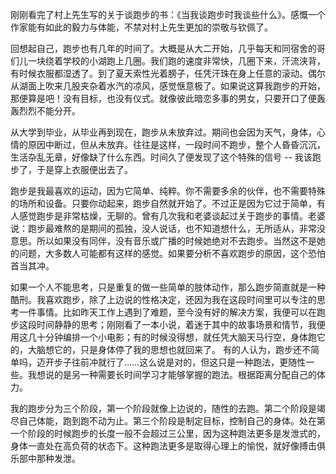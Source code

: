 ﻿刚刚看完了村上先生写的关于谈跑步的书：《当我谈跑步时我谈些什么》。感慨一个作家能有如此的毅力与体能，不禁对村上先生更加的崇敬与钦佩了。

回想起自己，跑步也有几年的时间了。大概是从大二开始，几乎每天和同宿舍的哥们儿一块绕着学校的小湖跑上几圈。我们跑的速度非常快，几圈下来，汗流浃背，有时候衣服都湿透了。到了夏天索性光着膀子，任凭汗珠在身上任意的滚动。偶尔从湖面上吹来几股夹杂着水汽的凉风，感觉惬意极了。如果说这算我跑步的开始，那便算是吧！没有目标，也没有仪式。就像彼此暗恋多事的男女，只要开口了便轰轰烈烈不能分开。

从大学到毕业，从毕业再到现在，跑步从未放弃过。期间也会因为天气，身体，心情的原因中断过，但从未放弃。往往是这样，一段时间不跑步，整个人昏昏沉沉，生活杂乱无章，好像缺了什么东西。时间久了便发现了这个特殊的信号 -- 我该跑步了，于是穿上衣服便出去了。

跑步是我最喜欢的运动，因为它简单、纯粹。你不需要多余的伙伴，也不需要特殊的场所和设备。只要你动起来，跑步自然就开始了。不过正是因为它过于简单，有人感觉跑步是非常枯燥，无聊的。曾有几次我和老婆谈起过关于跑步的事情。老婆说：跑步最难熬的是期间的孤独，没人说话，也不知道想什么，无所适从，非常没意思。所以如果没有同伴，没有音乐或广播的时候她绝对不去跑步。当然这不是她的问题，大多数人可能都有这样的感觉。如果要分析不喜欢跑步的原因，这个恐怕首当其冲。



如果一个人不能思考，只是重复的做一些简单的肢体动作，那么跑步简直就是一种酷刑。我喜欢跑步，除了上边说的性格决定，还因为我在这段时间里可以专注的思考一件事情。比如昨天工作上遇到了难题，至今没有好的解决方案，我便可以在跑步这段时间静静的思考；刚刚看了一本小说，着迷于其中的故事场景和情节，我便用这几十分钟编排一个小电影；有的时候没得想，就任凭大脑天马行空，身体跑它的，大脑想它的，只是身体停了我的思想也就回来了。
有的人认为，跑步还不简单吗，迈开步子往前冲就行了……这么说是对的，但这只是一种跑法，更随性一些。我想说的是另一种需要长时间学习才能够掌握的跑法。根据距离分配自己的体力。

我的跑步分为三个阶段，第一个阶段就像上边说的，随性的去跑。第二个阶段是竭尽自己体能，跑到跑不动为止。第三个阶段是制定目标，控制自己的身体。处在第一个阶段的时候跑步的长度一般不会超过三公里，因为这种跑法更多是发泄式的，身体一直处在高负荷的状态下。这种跑法更多是取得心理上的愉悦，就好像搏击俱乐部中那种发泄。
